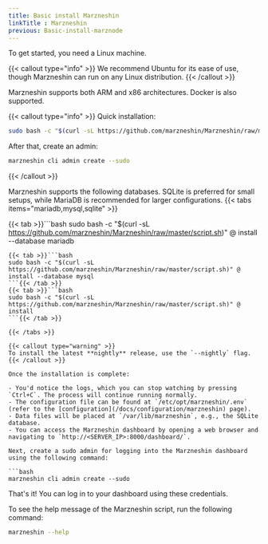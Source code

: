 ```yaml
---
title: Basic install Marzneshin 
linkTitle : Marzneshin
previous: Basic-install-marznode
---
```


To get started, you need a Linux machine.

{{< callout type="info" >}}
We recommend Ubuntu for its ease of use, though Marzneshin can run on any Linux distribution.
{{< /callout >}}

Marzneshin supports both ARM and x86 architectures. Docker is also supported.

{{< callout type="info" >}}
Quick installation:

```bash
sudo bash -c "$(curl -sL https://github.com/marzneshin/Marzneshin/raw/master/script.sh)" @ install
```

After that, create an admin:

```bash
marzneshin cli admin create --sudo
```

{{< /callout >}}

Marzneshin supports the following databases. SQLite is preferred for small setups, while MariaDB is recommended for larger configurations.
{{< tabs items="mariadb,mysql,sqlite" >}}

{{< tab >}}```bash
sudo bash -c "$(curl -sL https://github.com/marzneshin/Marzneshin/raw/master/script.sh)" @ install --database mariadb
```{{< /tab >}}
{{< tab >}}```bash
sudo bash -c "$(curl -sL https://github.com/marzneshin/Marzneshin/raw/master/script.sh)" @ install --database mysql
```{{< /tab >}}
{{< tab >}}```bash
sudo bash -c "$(curl -sL https://github.com/marzneshin/Marzneshin/raw/master/script.sh)" @ install
```{{< /tab >}}

{{< /tabs >}}

{{< callout type="warning" >}}
To install the latest **nightly** release, use the `--nightly` flag.
{{< /callout >}}

Once the installation is complete:

- You'd notice the logs, which you can stop watching by pressing `Ctrl+C`. The process will continue running normally.
- The configuration file can be found at `/etc/opt/marzneshin/.env` (refer to the [configuration](/docs/configuration/marzneshin) page).
- Data files will be placed at `/var/lib/marzneshin`, e.g., the SQLite database.
- You can access the Marzneshin dashboard by opening a web browser and navigating to `http://<SERVER_IP>:8000/dashboard/`.

Next, create a sudo admin for logging into the Marzneshin dashboard using the following command:

```bash
marzneshin cli admin create --sudo
```

That's it! You can log in to your dashboard using these credentials.

To see the help message of the Marzneshin script, run the following command:

```bash
marzneshin --help
```
